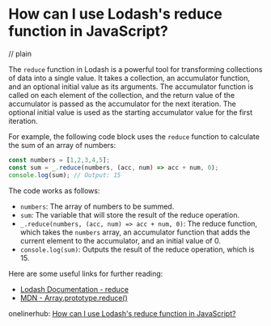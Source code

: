 # How can I use Lodash's reduce function in JavaScript?
// plain

The `reduce` function in Lodash is a powerful tool for transforming collections of data into a single value. It takes a collection, an accumulator function, and an optional initial value as its arguments. The accumulator function is called on each element of the collection, and the return value of the accumulator is passed as the accumulator for the next iteration. The optional initial value is used as the starting accumulator value for the first iteration.

For example, the following code block uses the `reduce` function to calculate the sum of an array of numbers:
```javascript
const numbers = [1,2,3,4,5];
const sum = _.reduce(numbers, (acc, num) => acc + num, 0);
console.log(sum); // Output: 15
```

The code works as follows:
- `numbers`: The array of numbers to be summed.
- `sum`: The variable that will store the result of the reduce operation.
- `_.reduce(numbers, (acc, num) => acc + num, 0)`: The reduce function, which takes the `numbers` array, an accumulator function that adds the current element to the accumulator, and an initial value of 0.
- `console.log(sum)`: Outputs the result of the reduce operation, which is 15.

Here are some useful links for further reading:
- [Lodash Documentation - reduce](https://lodash.com/docs/#reduce)
- [MDN - Array.prototype.reduce()](https://developer.mozilla.org/en-US/docs/Web/JavaScript/Reference/Global_Objects/Array/reduce)

onelinerhub: [How can I use Lodash's reduce function in JavaScript?](https://onelinerhub.com/javascript-lodash/how-can-i-use-lodash-s-reduce-function-in-javascript)